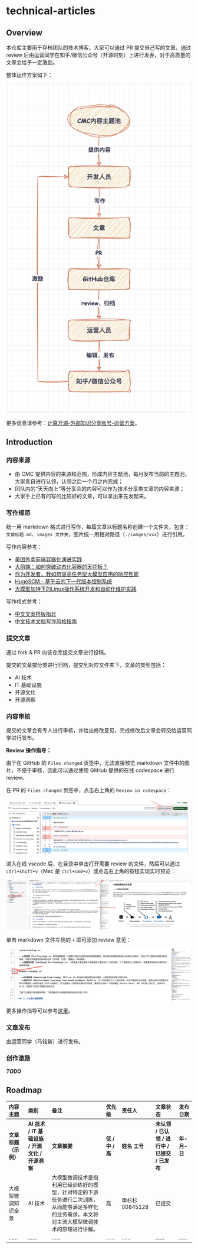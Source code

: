 # technical-articles

## Overview

本仓库主要用于存档团队的技术博客，大家可以通过 PR 提交自己写的文章，通过 review 后由运营同学在知乎/微信公众号（开源时刻）上进行发表，对于高质量的文章会给予一定激励。

整体运作方案如下：

![整体运作方案](./images/整体运作方案.png)

更多信息请参考：[<u>计算开源-外部知识分享账号-运营方案</u>](https://github.com/shen-shanshan/cs-self-learning/blob/master/12.Open_Source/01.Notes/%E8%AE%A1%E7%AE%97%E5%BC%80%E6%BA%90%E5%A4%96%E9%83%A8%E8%B4%A6%E5%8F%B7%E8%BF%90%E8%90%A5%E6%96%B9%E6%A1%88.md)。

## Introduction

### 内容来源

- 由 CMC 提供内容的来源和范围，形成内容主题池，每月发布当前的主题池，大家各自进行认领，认领之后一个月之内完成；
- 团队内的“天天向上”等分享会的内容可以作为技术分享类文章的内容来源；
- 大家手上已有的写的比较好的文章，可以拿出来先发起来。

### 写作规范

统一用 markdown 格式进行写作，每篇文章以标题名称创建一个文件夹，包含：`文章标题.md`、`images 文件夹`，图片统一用相对路径（`./iamges/xxx`）进行引用。

写作内容参考：

- [<u>美团外卖前端容器化演进实践</u>](https://mp.weixin.qq.com/s?__biz=MjM5NjQ5MTI5OA==&mid=2651751072&idx=1&sn=5b8d510f6b8ff2d06e8bc44606e12e00&chksm=bd125bed8a65d2fb8bcff8623a82fe06b667d2a75c5c6a32a2ce17d392d71dca97c973ed0aff&scene=21#wechat_redirect)
- [<u>大前端：如何突破动态化容器的天花板？</u>](https://mp.weixin.qq.com/s/ocGLvUmAnglZbcKRmK72Yg)
- [<u>作为开发者，我如何提高任务型大模型应用的响应性能</u>](https://mp.weixin.qq.com/s/_4s8HiRASW59V9S0YMRRww)
- [<u>HugeSCM - 基于云的下一代版本控制系统</u>](https://mp.weixin.qq.com/s/Q5pNC4N3Gh76LiJf-7cx7g)
- [<u>大模型加持下的Linux操作系统开发和自动化维护实践</u>](https://mp.weixin.qq.com/s/dlKd0Xzckk7Oy74dHiZFlQ)

写作格式参考：

- [<u>中文文案排版指北</u>](https://github.com/sparanoid/chinese-copywriting-guidelines)
- [<u>中文技术文档写作风格指南</u>](https://github.com/yikeke/zh-style-guide)

### 提交文章

通过 fork & PR 向该仓库提交文章进行投稿。

提交的文章按分类进行归档，提交到对应文件夹下，文章的类型包括：

- AI 技术
- IT 基础设施
- 开源文化
- 开源洞察

### 内容审核

提交的文章会有专人进行审核，并给出修改意见，完成修改后文章会转交给运营同学进行发布。

**Review 操作指导：**

由于在 GitHub 的 `Files changed` 页签中，无法直接预览 markdown 文件中的图片，不便于审核，因此可以通过使用 GitHub 提供的在线 codespace 进行 review。

在 PR 的 `Files changed` 页签中，点击右上角的 `Review in codespace`：

![review-step-1](./images/review-step-1.png)

进入在线 vscode 后，在目录中单击打开需要 review 的文件，然后可以通过 `ctrl+shift+v`（Mac 是 `ctrl+cmd+v`）或点击右上角的按钮实现实时预览：

![review-step-2](./images/review-step-2.png)

单击 markdown 文件左侧的 `+` 即可添加 review 意见：

![review-step-3](./images/review-step-3.png)

更多操作指导可以参考[<u>这里</u>](https://docs.github.com/en/pull-requests/collaborating-with-pull-requests/reviewing-changes-in-pull-requests/reviewing-proposed-changes-in-a-pull-request?tool=codespaces#starting-a-review)。

### 文章发布

由运营同学（马铭新）进行发布。

### 创作激励

**_TODO_**

## Roadmap

| 内容主题 | 类别 | 备注 | 优先级 | 责任人 | 文章状态 | 发布日期 |
| :------ | :--- | :-- | :---- | :---- | :----- | ------- |
| **文章标题（示例）** | **AI 技术 / IT 基础设施 / 开源文化 / 开源洞察** | **文章摘要** | **低 / 中 / 高** | **姓名 工号** | **未认领 / 已认领 / 进行中 / 已提交 / 已发布** | **年-月-日** |
| 大模型微调知识全景 | AI 技术 | 大模型微调技术是指利用已经训练好的模型，针对特定的下游任务进行二次训练，从而能够满足多样化的业务需求，本文将对主流大模型微调技术的原理进行讲解。 | 高 | 申杉杉 00845128 | 已提交 | |
| …… | …… | …… | …… | …… | …… | …… |
